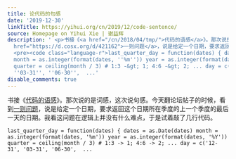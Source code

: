 ```yaml
---
title: 论代码的句感
date: '2019-12-30'
linkTitle: https://yihui.org/cn/2019/12/code-sentence/
source: Homepage on Yihui Xie | 谢益辉
description: ' <p>书接《<a href="/cn/2018/04/tmp/">代码的语感</a>》。那次说的是词感，这次说句感。今天翻论坛帖子的时候，看到<a
  href="https://d.cosx.org/d/421162">一则问题</a>，说是给定一个日期，要求返回这个日期所在季度的上一个季度的最后一天的日期。我看这问题在逻辑上并没有什么难点，于是试着敲了几行代码。</p>
  <pre><code class="language-r">last_quarter_day = function(dates) { dates = as.Date(dates)
  month = as.integer(format(dates, ''%m'')) year = as.integer(format(dates, ''%Y''))
  quarter = ceiling(month / 3) # 1:3 -&gt; 1; 4:6 -&gt; 2; ... day = c(''12-31'',
  ''03-31'', ''06-30'',  ...'
disable_comments: true
---
```

 <p>书接《<a href="/cn/2018/04/tmp/">代码的语感</a>》。那次说的是词感，这次说句感。今天翻论坛帖子的时候，看到<a href="https://d.cosx.org/d/421162">一则问题</a>，说是给定一个日期，要求返回这个日期所在季度的上一个季度的最后一天的日期。我看这问题在逻辑上并没有什么难点，于是试着敲了几行代码。</p> <pre><code class="language-r">last_quarter_day = function(dates) { dates = as.Date(dates) month = as.integer(format(dates, '%m')) year = as.integer(format(dates, '%Y')) quarter = ceiling(month / 3) # 1:3 -&gt; 1; 4:6 -&gt; 2; ... day = c('12-31', '03-31', '06-30',  ...